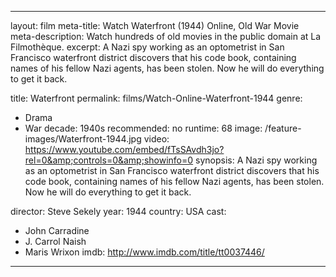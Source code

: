 ---

layout: film
meta-title: Watch Waterfront (1944) Online, Old War Movie
meta-description: Watch hundreds of old movies in the public domain at La Filmothèque.
excerpt: A Nazi spy working as an optometrist in San Francisco waterfront district discovers that his code book, containing names of his fellow Nazi agents, has been stolen. Now he will do everything to get it back.

title: Waterfront
permalink: films/Watch-Online-Waterfront-1944
genre:
- Drama
- War
decade: 1940s
recommended: no
runtime: 68
image: /feature-images/Waterfront-1944.jpg
video: https://www.youtube.com/embed/fTsSAvdh3jo?rel=0&amp;controls=0&amp;showinfo=0
synopsis: A Nazi spy working as an optometrist in San Francisco waterfront district discovers that his code book, containing names of his fellow Nazi agents, has been stolen. Now he will do everything to get it back.

director: Steve Sekely
year: 1944
country: USA
cast:
- John Carradine
- J. Carrol Naish
- Maris Wrixon
imdb: http://www.imdb.com/title/tt0037446/

---